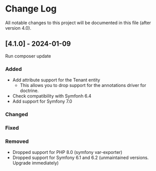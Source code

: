 # Change Log
All notable changes to this project will be documented in this file (after version 4.0).

## [4.1.0] - 2024-01-09

Run composer update

### Added

- Add attribute support for the Tenant entity
  - This allows you to drop support for the annotations driver for doctrine.
- Check compatibility with Symfonh 6.4
- Add support for Symfony 7.0

### Changed

### Fixed

### Removed

- Dropped support for PHP 8.0 (symfony var-exporter)
- Dropped support for Symfony 6.1 and 6.2 (unmaintained versions. Upgrade immediately)